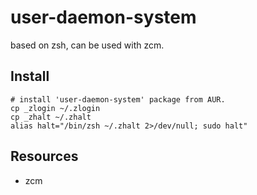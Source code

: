 user-daemon-system
====================

based on zsh, can be used with zcm.


Install
-------

	# install 'user-daemon-system' package from AUR.
	cp _zlogin ~/.zlogin
	cp _zhalt ~/.zhalt
	alias halt="/bin/zsh ~/.zhalt 2>/dev/null; sudo halt"

Resources
---------

* zcm

